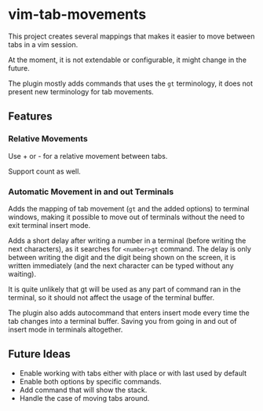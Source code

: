 # vim-tab-movements

This project creates several mappings that makes it easier to move between tabs
in a vim session.

At the moment, it is not extendable or configurable, it might change in the
future.

The plugin mostly adds commands that uses the `gt` terminology, it does not
present new terminology for tab movements.

## Features

### Relative Movements

Use + or - for a relative movement between tabs.

Support count as well.

### Automatic Movement in and out Terminals

Adds the mapping of tab movement (`gt` and the added options) to terminal
windows, making it possible to move out of terminals without the need to exit
terminal insert mode.

Adds a short delay after writing a number in a terminal (before writing the next
characters), as it searches for `<number>gt` command. The delay is only between
writing the digit and the digit being shown on the screen, it is written
immediately (and the next character can be typed without any waiting).

It is quite unlikely that gt will be used as any part of command ran in the
terminal, so it should not affect the usage of the terminal buffer.

The plugin also adds autocommand that enters insert mode every time the tab
changes into a terminal buffer. Saving you from going in and out of insert mode
in terminals altogether.

## Future Ideas

* Enable working with tabs either with place or with last used by default
* Enable both options by specific commands.
* Add command that will show the stack.
* Handle the case of moving tabs around.
